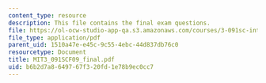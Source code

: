 ```yaml
---
content_type: resource
description: This file contains the final exam questions.
file: https://ol-ocw-studio-app-qa.s3.amazonaws.com/courses/3-091sc-introduction-to-solid-state-chemistry-fall-2010/b6b2d7a8649767f320fd1e78b9ec0cc7_MIT3_091SCF09_final.pdf
file_type: application/pdf
parent_uid: 1510a47e-e45c-9c55-4ebc-44d837db76c0
resourcetype: Document
title: MIT3_091SCF09_final.pdf
uid: b6b2d7a8-6497-67f3-20fd-1e78b9ec0cc7
---
```


